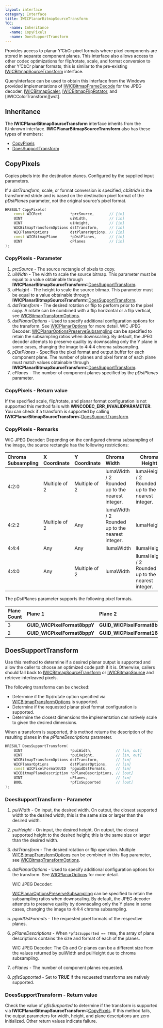 ```yaml
---
layout: interface
category: Interface
title: IWICPlanarBitmapSourceTransform
TOC:
  -name: Inheritance
  -name: CopyPixels
  -name: DoesSupportTransform
---
```


[wbst]: IWICBitmapSourceTransform
[wbfd]: IWICBitmapFrameDecode
[wbs]: IWICBitmapScaler
[wbfr]: IWICBitmapFlipRotator
[wbt]: IWICColorTransform

Provides access to planar Y’CbCr pixel formats where pixel components are stored in separate component planes.
This interface also allows access to other codec optimizations for flip/rotate, scale, and format conversion to other Y’CbCr planar formats; this is similar to the pre-existing [IWICBitmapSourceTransform][wbst] interface.

QueryInterface can be used to obtain this interface from the Windows provided implementations of [IWICBitmapFrameDecode][wbfd] for the JPEG decoder, [IWICBitmapScaler][wbs], [IWICBitmapFlipRotator][wbfr], and [IWICColorTransform][wct].

## Inheritance

The **IWICPlanarBitmapSourceTransform** interface inherits from the IUnknown interface.
**IWICPlanarBitmapSourceTransform** also has these types of members:

- [CopyPixels](#copypixels)
- [DoesSupportTransform](#doessupporttransform)

## CopyPixels

Copies pixels into the destination planes.
Configured by the supplied input parameters.

If a *dstTransform*, scale, or format conversion is specified, *cbStride* is the transformed stride and is based on the destination pixel format of the *pDstPlanes* parameter, not the original source's pixel format.

```cpp
HRESULT CopyPixels(
    const WICRect             *prcSource,       // [in]
    UINT                      uiWidth,          // [in]
    UINT                      uiHeight,         // [in]
    WICBitmapTransformOptions dstTransform,     // [in]
    WICPlanarOptions          dstPlanarOptions, // [in]
    const WICBitmapPlane      *pDstPlanes,      // [in]
    UINT                      cPlanes           // [in]
);
```

### CopyPixels - Parameter

[wbtfo]: WICBitmapTransformOptions
[wpo]: WICPlanarOptions

1. _prcSource_ - The source rectangle of pixels to copy.
2. _uiWidth_ - The width to scale the source bitmap. This parameter must be equal to a value obtainable through **IWICPlanarBitmapSourceTransform**::[DoesSupportTransform](#doessupporttransform).
3. _uiHeight_ - The height to scale the source bitmap. This parameter must be equal to a value obtainable through **IWICPlanarBitmapSourceTransform**::[DoesSupportTransform](#doessupporttransform).
4. _dstTransform_ - The desired rotation or flip to perform prior to the pixel copy.
   A rotate can be combined with a flip horizontal or a flip vertical, see [WICBitmapTransformOptions][wbtfo].
5. _dstPlanarOptions_ - Used to specify additional configuration options for the transform.
   See [WICPlanarOptions][wpo] for more detail.
   WIC JPEG Decoder: [WICPlanarOptionsPreserveSubsampling][wpo] can be specified to retain the subsampling ratios when downscaling. By default, the JPEG decoder attempts to preserve quality by downscaling only the Y plane in some cases, changing the image to 4:4:4 chroma subsampling.
6. _pDstPlanes_ - Specifies the pixel format and output buffer for each component plane.
   The number of planes and pixel format of each plane must match values obtainable through **IWICPlanarBitmapSourceTransform**::[DoesSupportTransform](#doessupporttransform).
7. _cPlanes_ - The number of component planes specified by the *pDstPlanes* parameter.

### CopyPixels - Return value

If the specified scale, flip/rotate, and planar format configuration is not supported this method fails with **WINCODEC_ERR_INVALIDPARAMETER**. You can check if a transform is supported by calling **IWICPlanarBitmapSourceTransform**::[DoesSupportTransform](#doessupporttransform).

### CopyPixels - Remarks

WIC JPEG Decoder: Depending on the configured chroma subsampling of the image, the source rectangle has the following restrictions:

| Chroma Subsampling | X Coordinate  | Y Coordinate  | Chroma Width| Chroma Height |
| :----------------- | :------------ | :------------ | :---------- | ------------- |
| 4:2:0 | Multiple of 2 | Multiple of 2 | lumaWidth / 2 Rounded up to the nearest integer. | lumaHeight / 2 Rounded up to the nearest integer.  |
| 4:2:2 | Multiple of 2 | Any | lumaWidth / 2 Rounded up to the nearest integer. | lumaHeight  |
| 4:4:4 | Any | Any | llumaWidth   | llumaHeight|
| 4:4:0    | Any | Multiple of 2 | lumaWidth| llumaHeight / 2 Rounded up to the nearest integer. |

The pDstPlanes parameter supports the following pixel formats.

| Plane Count | Plane 1 | Plane 2 | Plane 3 |
| :---------- | :------ | :------ | :------ |
| 3           | **GUID_WICPixelFormat8bppY** | **GUID_WICPixelFormat8bppCb**    | **GUID_WICPixelFormat8bppCr** |
| 2           | **GUID_WICPixelFormat8bppY** | **GUID_WICPixelFormat16bppCbCr** | N/A                       |

## DoesSupportTransform

[wbso]: IWICBitmapSource

Use this method to determine if a desired planar output is supported and allow the caller to choose an optimized code path if it is. Otherwise, callers should fall back to [IWICBitmapSourceTransform][wbst] or [IWICBitmapSource][wbso] and retrieve interleaved pixels.

The following transforms can be checked:

- Determine if the flip/rotate option specified via [WICBitmapTransformOptions][wbtfo] is supported.
- Determine if the requested planar pixel format configuration is supported.
- Determine the closest dimensions the implementation can natively scale to given the desired dimensions.

When a transform is supported, this method returns the description of the resulting planes in the *pPlaneDescriptions* parameter.

```cpp
HRESULT DoesSupportTransform(
    UINT                      *puiWidth,           // [in, out]
    UINT                      *puiHeight,          // [in, out]
    WICBitmapTransformOptions dstTransform,        // [in]
    WICPlanarOptions          dstPlanarOptions,    // [in]
    const WICPixelFormatGUID  *pguidDstFormats,    // [in]
    WICBitmapPlaneDescription *pPlaneDescriptions, // [out]
    UINT                      cPlanes,             // [in]
    BOOL                      *pfIsSupported       // [out]
);
```

### DoesSupportTransform - Parameter

1. *puiWidth* - On input, the desired width.
   On output, the closest supported width to the desired width;
   this is the same size or larger than the desired width.
2. *puiHeight* - On input, the desired height.
   On output, the closest supported height to the desired height;
   this is the same size or larger than the desired width.
3. *dstTransform* - The desired rotation or flip operation.
   Multiple [WICBitmapTransformOptions][wbtfo] can be combined in this flag parameter, see [WICBitmapTransformOptions][wbtfo].
4. *dstPlanarOptions* - Used to specify additional configuration options for the transform.
   See [WICPlanarOptions][wpo] for more detail.

   WIC JPEG Decoder:

   [WICPlanarOptionsPreserveSubsampling][wpo] can be specified to retain the subsampling ratios when downscaling.
   By default, the JPEG decoder attempts to preserve quality by downscaling only the Y plane in some cases, changing the image to 4:4:4 chroma subsampling.
5. *pguidDstFormats* - The requested pixel formats of the respective planes.
6. *pPlaneDescriptions* - When `*pfIsSupported == TRUE`, the array of plane descriptions contains the size and format of each of the planes.

   WIC JPEG Decoder: The Cb and Cr planes can be a different size from the values returned by puiWidth and puiHeight due to chroma subsampling.
7. *cPlanes* - The number of component planes requested.
8. *pfIsSupported* - Set to **TRUE** if the requested transforms are natively supported.

### DoesSupportTransform - Return value

Check the value of *pfIsSupported* to determine if the transform is supported via **IWICPlanarBitmapSourceTransform**::[CopyPixels](#copypixels).
If this method fails, the output parameters for width, height, and plane descriptions are zero initialized.
Other return values indicate failure.
